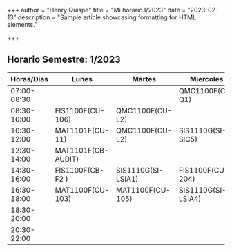 +++
author = "Henry Quispe"
title = "Mi horario I/2023"
date = "2023-02-13"
description = "Sample article showcasing formatting for HTML elements."

+++

## Horario Semestre: 1/2023
   Horas/Dias |Lunes             |Martes            | Miercoles         | Jueves           | Viernes           | Sabado           |
--------------|------------------|------------------|-------------------|------------------|-------------------|------------------|
  07:00-08:30 |                  |                  |QMC1100F(CB-Q1)    |                  |                   |                  |
  08:30-10:00 |FIS1100F(CU-106)  |QMC1100F(CU-L2)   |                   |MAT1100F(CB-305)  |MAT1101F(CU-11)    |                  |
  10:30-12:00 |MAT1101F(CU-11)   |QMC1100F(CU-L2)   |SIS1110G(SI-SIC5)  |SIS1110G(SI-SIC5) |QMC1100F(CU-32)    |                  |
  12:30-14:00 |MAT1101F(CB-AUDIT)|                  |                   |                  |QMC1100F(CB-Q4)    |                  |
  14:30-16:00 |FIS1100F(CB-F2 )  |SIS1110G(SI-LSIA1)|FIS1100F(CU-204)   |                  |FIS1100F(CU-19)    |                  |
  16:30-18:00 |MAT1100F(CU-103)  |MAT1100F(CU-105)  |SIS1110G(SI-LSIA4) |                  |                   |                  |
  18:30-20:00 |                  |                  |                   |                  |                   |                  |
  20:30-22:00 |                  |                  |                   |                  |                   |                  |
